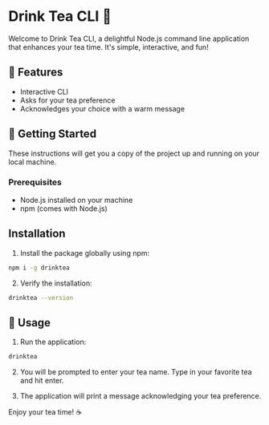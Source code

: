 # Drink Tea CLI 🍵

Welcome to Drink Tea CLI, a delightful Node.js command line application that enhances your tea time. It's simple, interactive, and fun!

## 🌟 Features

- Interactive CLI
- Asks for your tea preference
- Acknowledges your choice with a warm message

## 🚀 Getting Started

These instructions will get you a copy of the project up and running on your local machine.

### Prerequisites

- Node.js installed on your machine
- npm (comes with Node.js)

## Installation

1. Install the package globally using npm:

```bash
npm i -g drinktea
```

2. Verify the installation:

```bash
drinktea --version
```

## 🎈 Usage

1. Run the application:

```bash
drinktea
```

2. You will be prompted to enter your tea name. Type in your favorite tea and hit enter.

3. The application will print a message acknowledging your tea preference.

Enjoy your tea time! ☕️

